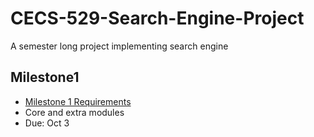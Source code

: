 # CECS-529-Search-Engine-Project
 A semester long project implementing search engine


## Milestone1
- [Milestone 1 Requirements](ProjectRequirements.md)
- Core and extra modules
- Due: Oct 3
